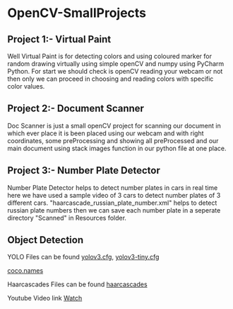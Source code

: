 # OpenCV-SmallProjects

## Project 1:- Virtual Paint
Well Virtual Paint is for detecting colors and using coloured marker for random drawing virtually using simple openCV and numpy using PyCharm Python. For start we should check is openCV reading your webcam or not then only we can proceed in choosing and reading colors with specific color values.

## Project 2:- Document Scanner
Doc Scanner is just a small openCV project for scanning our document in which ever place it is been placed using our webcam and with right coordinates, some preProcessing and showing all preProcessed and our main document using stack images function in our python file at one place.

## Project 3:- Number Plate Detector
Number Plate Detector helps to detect number plates in cars in real time here we have used a sample video of 3 cars to detect number plates of 3 different cars. "haarcascade_russian_plate_number.xml" helps to detect russian plate numbers then we can save each number plate in a seperate directory "Scanned" in Resources folder.

## Object Detection

YOLO Files can be found [yolov3.cfg](https://github.com/pjreddie/darknet/blob/master/cfg/yolov3.cfg), [yolov3-tiny.cfg](https://github.com/pjreddie/darknet/blob/master/cfg/yolov3-tiny.cfg)

[coco.names](https://github.com/pjreddie/darknet/blob/master/data/coco.names)

Haarcascades Files can be found [haarcascades](https://github.com/opencv/opencv/blob/master/data/haarcascades/haarcascade_russian_plate_number.xml)

Youtube Video link [Watch](https://www.youtube.com/watch?v=WQeoO7MI0Bs&t=6363s&ab_channel=Murtaza%27sWorkshop-RoboticsandAI)
